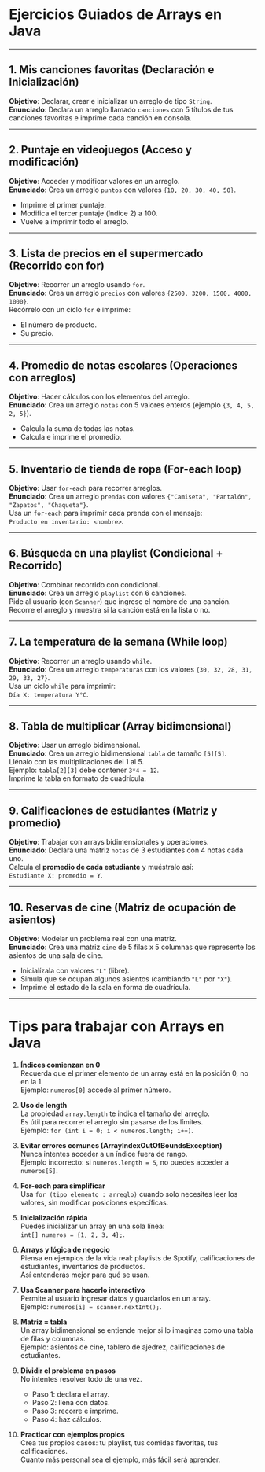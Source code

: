 # Ejercicios Guiados de Arrays en Java

---

## 1. Mis canciones favoritas (Declaración e Inicialización)
**Objetivo**: Declarar, crear e inicializar un arreglo de tipo `String`.  
**Enunciado**: Declara un arreglo llamado `canciones` con 5 títulos de tus canciones favoritas e imprime cada canción en consola.  

---

## 2. Puntaje en videojuegos (Acceso y modificación)
**Objetivo**: Acceder y modificar valores en un arreglo.  
**Enunciado**: Crea un arreglo `puntos` con valores `{10, 20, 30, 40, 50}`.  
- Imprime el primer puntaje.  
- Modifica el tercer puntaje (índice 2) a 100.  
- Vuelve a imprimir todo el arreglo.  

---

## 3. Lista de precios en el supermercado (Recorrido con for)
**Objetivo**: Recorrer un arreglo usando `for`.  
**Enunciado**: Crea un arreglo `precios` con valores `{2500, 3200, 1500, 4000, 1000}`.  
Recórrelo con un ciclo `for` e imprime:  
- El número de producto.  
- Su precio.  

---

## 4. Promedio de notas escolares (Operaciones con arreglos)
**Objetivo**: Hacer cálculos con los elementos del arreglo.  
**Enunciado**: Crea un arreglo `notas` con 5 valores enteros (ejemplo `{3, 4, 5, 2, 5}`).  
- Calcula la suma de todas las notas.  
- Calcula e imprime el promedio.  

---

## 5. Inventario de tienda de ropa (For-each loop)
**Objetivo**: Usar `for-each` para recorrer arreglos.  
**Enunciado**: Crea un arreglo `prendas` con valores `{"Camiseta", "Pantalón", "Zapatos", "Chaqueta"}`.  
Usa un `for-each` para imprimir cada prenda con el mensaje:  
`Producto en inventario: <nombre>`.  

---

## 6. Búsqueda en una playlist (Condicional + Recorrido)
**Objetivo**: Combinar recorrido con condicional.  
**Enunciado**: Crea un arreglo `playlist` con 6 canciones.  
Pide al usuario (con `Scanner`) que ingrese el nombre de una canción.  
Recorre el arreglo y muestra si la canción está en la lista o no.  

---

## 7. La temperatura de la semana (While loop)
**Objetivo**: Recorrer un arreglo usando `while`.  
**Enunciado**: Crea un arreglo `temperaturas` con los valores `{30, 32, 28, 31, 29, 33, 27}`.  
Usa un ciclo `while` para imprimir:  
`Día X: temperatura Y°C`.  

---

## 8. Tabla de multiplicar (Array bidimensional)
**Objetivo**: Usar un arreglo bidimensional.  
**Enunciado**: Crea un arreglo bidimensional `tabla` de tamaño `[5][5]`.  
Llénalo con las multiplicaciones del 1 al 5.  
Ejemplo: `tabla[2][3]` debe contener `3*4 = 12`.  
Imprime la tabla en formato de cuadrícula.  

---

## 9. Calificaciones de estudiantes (Matriz y promedio)
**Objetivo**: Trabajar con arrays bidimensionales y operaciones.  
**Enunciado**: Declara una matriz `notas` de 3 estudiantes con 4 notas cada uno.  
Calcula el **promedio de cada estudiante** y muéstralo así:  
`Estudiante X: promedio = Y`.  

---

## 10. Reservas de cine (Matriz de ocupación de asientos)
**Objetivo**: Modelar un problema real con una matriz.  
**Enunciado**: Crea una matriz `cine` de 5 filas x 5 columnas que represente los asientos de una sala de cine.  
- Inicialízala con valores `"L"` (libre).  
- Simula que se ocupan algunos asientos (cambiando `"L"` por `"X"`).  
- Imprime el estado de la sala en forma de cuadrícula.

---

# Tips para trabajar con Arrays en Java

1. **Índices comienzan en 0**  
   Recuerda que el primer elemento de un array está en la posición 0, no en la 1.  
   Ejemplo: `numeros[0]` accede al primer número.

2. **Uso de length**  
   La propiedad `array.length` te indica el tamaño del arreglo.  
   Es útil para recorrer el arreglo sin pasarse de los límites.  
   Ejemplo: `for (int i = 0; i < numeros.length; i++)`.

3. **Evitar errores comunes (ArrayIndexOutOfBoundsException)**  
   Nunca intentes acceder a un índice fuera de rango.  
   Ejemplo incorrecto: si `numeros.length = 5`, no puedes acceder a `numeros[5]`.

4. **For-each para simplificar**  
   Usa `for (tipo elemento : arreglo)` cuando solo necesites leer los valores, sin modificar posiciones específicas.

5. **Inicialización rápida**  
   Puedes inicializar un array en una sola línea:  
   `int[] numeros = {1, 2, 3, 4};`.

6. **Arrays y lógica de negocio**  
   Piensa en ejemplos de la vida real: playlists de Spotify, calificaciones de estudiantes, inventarios de productos.  
   Así entenderás mejor para qué se usan.

7. **Usa Scanner para hacerlo interactivo**  
   Permite al usuario ingresar datos y guardarlos en un array.  
   Ejemplo: `numeros[i] = scanner.nextInt();`.

8. **Matriz = tabla**  
   Un array bidimensional se entiende mejor si lo imaginas como una tabla de filas y columnas.  
   Ejemplo: asientos de cine, tablero de ajedrez, calificaciones de estudiantes.

9. **Dividir el problema en pasos**  
   No intentes resolver todo de una vez.  
   - Paso 1: declara el array.  
   - Paso 2: llena con datos.  
   - Paso 3: recorre e imprime.  
   - Paso 4: haz cálculos.

10. **Practicar con ejemplos propios**  
   Crea tus propios casos: tu playlist, tus comidas favoritas, tus calificaciones.  
   Cuanto más personal sea el ejemplo, más fácil será aprender.
